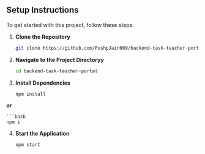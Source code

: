 ## Setup Instructions

To get started with this project, follow these steps:

1. **Clone the Repository**

   ```bash
   git clone https://github.com/PushpJain009/backend-task-teacher-portal.git

2. **Navigate to the Project Directoryy**

   ```bash
   cd backend-task-teacher-portal 

3. **Install Dependencies**

   ```bash
   npm install

  ***or***

    ```bash
    npm i

4. **Start the Application**
   ```bash
   npm start
